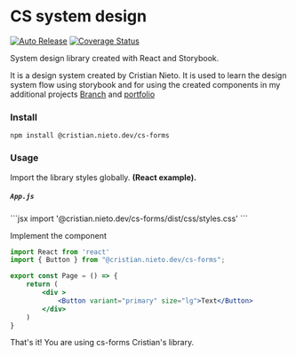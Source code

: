 # CS system design

[![Auto Release](https://img.shields.io/badge/release-auto.svg?colorA=888888&colorB=9B065A&label=auto)](https://github.com/intuit/auto) [![Coverage Status](https://coveralls.io/repos/github/cristiannietodev91/cs-forms/badge.svg?branch=main)](https://coveralls.io/github/cristiannietodev91/cs-forms?branch=main)


System design library created with React and Storybook. 


It is a design system created by Cristian Nieto. It is used to learn the design system flow using storybook and for using
the created components in my additional projects [Branch](https://github.com/cristiannietodev91/branch) and 
[portfolio](https://github.com/cristiannietodev91/crisnietodev)

### Install

```
npm install @cristian.nieto.dev/cs-forms
```

### Usage


Import the library styles globally. **(React example).**

<h5 a><strong><code>App.js</code></strong></h5>
```jsx
import '@cristian.nieto.dev/cs-forms/dist/css/styles.css'
```

Implement the component 

```jsx
import React from 'react'
import { Button } from "@cristian.nieto.dev/cs-forms";

export const Page = () => {
    return (
        <div >
            <Button variant="primary" size="lg">Text</Button>
        </div>
    )
}
```

That's it! You are using cs-forms Cristian's library.
